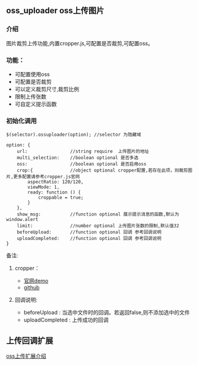 ## oss_uploader oss上传图片

### 介绍

图片裁剪上传功能,内置cropper.js,可配置是否裁剪,可配置oss。

### 功能：

* 可配置使用oss
* 可配置是否裁剪
* 可以定义裁剪尺寸,裁剪比例
* 限制上传张数
* 可自定义提示函数

### 初始化调用

```console
$(selector).ossuploader(option); //selector 为隐藏域

option: {
    url:                //string require  上传图片的地址
    multi_selection:    //boolean optional 是否多选
    oss:                //boolean optional 是否启用oss
    crop:{              //object optional cropper配置,若存在此项，则裁剪图片,更多配置请参考cropper.js官网
        aspectRatio: 120/120,
        viewMode: 1,
        ready: function () { 
            croppable = true;
        }
    },
    show_msg:           //function optional 展示提示消息的函数,默认为window.alert
    limit:              //number optional 上传图片张数的限制,默认值32
    beforeUpload:       //function optional 回调 参考回调说明
    uploadCompleted:    //function optional 回调 参考回调说明
}
```
备注:
1. cropper：
    - <a href="https://fengyuanchen.github.io/cropper/">官网demo</a>  
    - <a href="https://github.com/fengyuanchen/cropper/blob/master/README.md">github</a>

2. 回调说明:
    - beforeUpload : 当选中文件时的回调。若返回false,则不添加选中的文件
    - uploadCompleted : 上传成功的回调


## 上传回调扩展
<a href="https://github.com/viki719632/think-core/blob/master/asset/libs/ossuploader/oss_upload_extend.README.md">oss上传扩展介绍</a> 



